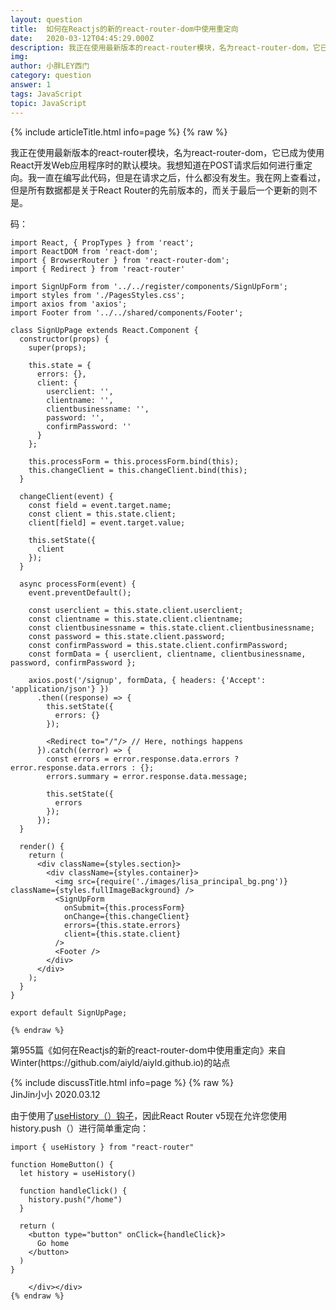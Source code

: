 ```yaml
---
layout: question
title:  如何在Reactjs的新的react-router-dom中使用重定向
date:   2020-03-12T04:45:29.000Z
description: 我正在使用最新版本的react-router模块，名为react-router-dom，它已成为使用React开发Web应用程序时的默认模块。我想知道在P...
img: 
author: 小胖LEY西门
category: question
answer: 1
tags: JavaScript
topic: JavaScript
---
```

<div class="article-root">
  <div class="article">
    {% include articleTitle.html info=page %}
    {% raw %}
    <div class="article-content"><p><font style="vertical-align: inherit;"><font style="vertical-align: inherit;">我正在使用最新版本的react-router模块，名为react-router-dom，它已成为使用React开发Web应用程序时的默认模块。</font><font style="vertical-align: inherit;">我想知道在POST请求后如何进行重定向。</font><font style="vertical-align: inherit;">我一直在编写此代码，但是在请求之后，什么都没有发生。</font><font style="vertical-align: inherit;">我在网上查看过，但是所有数据都是关于React Router的先前版本的，而关于最后一个更新的则不是。</font></font></p>

<p><font style="vertical-align: inherit;"><font style="vertical-align: inherit;">码：</font></font></p>

<pre><code>import React, { PropTypes } from 'react';<font></font>
import ReactDOM from 'react-dom';<font></font>
import { BrowserRouter } from 'react-router-dom';<font></font>
import { Redirect } from 'react-router'<font></font>
<font></font>
import SignUpForm from '../../register/components/SignUpForm';<font></font>
import styles from './PagesStyles.css';<font></font>
import axios from 'axios';<font></font>
import Footer from '../../shared/components/Footer';<font></font>
<font></font>
class SignUpPage extends React.Component {<font></font>
  constructor(props) {<font></font>
    super(props);<font></font>
<font></font>
    this.state = {<font></font>
      errors: {},<font></font>
      client: {<font></font>
        userclient: '',<font></font>
        clientname: '',<font></font>
        clientbusinessname: '',<font></font>
        password: '',<font></font>
        confirmPassword: ''<font></font>
      }<font></font>
    };<font></font>
<font></font>
    this.processForm = this.processForm.bind(this);<font></font>
    this.changeClient = this.changeClient.bind(this);<font></font>
  }<font></font>
<font></font>
  changeClient(event) {<font></font>
    const field = event.target.name;<font></font>
    const client = this.state.client;<font></font>
    client[field] = event.target.value;<font></font>
<font></font>
    this.setState({<font></font>
      client<font></font>
    });<font></font>
  }<font></font>
<font></font>
  async processForm(event) {<font></font>
    event.preventDefault();<font></font>
<font></font>
    const userclient = this.state.client.userclient;<font></font>
    const clientname = this.state.client.clientname;<font></font>
    const clientbusinessname = this.state.client.clientbusinessname;<font></font>
    const password = this.state.client.password;<font></font>
    const confirmPassword = this.state.client.confirmPassword;<font></font>
    const formData = { userclient, clientname, clientbusinessname, password, confirmPassword };<font></font>
<font></font>
    axios.post('/signup', formData, { headers: {'Accept': 'application/json'} })<font></font>
      .then((response) =&gt; {<font></font>
        this.setState({<font></font>
          errors: {}<font></font>
        });<font></font>
<font></font>
        &lt;Redirect to="/"/&gt; // Here, nothings happens<font></font>
      }).catch((error) =&gt; {<font></font>
        const errors = error.response.data.errors ? error.response.data.errors : {};<font></font>
        errors.summary = error.response.data.message;<font></font>
<font></font>
        this.setState({<font></font>
          errors<font></font>
        });<font></font>
      });<font></font>
  }<font></font>
<font></font>
  render() {<font></font>
    return (<font></font>
      &lt;div className={styles.section}&gt;<font></font>
        &lt;div className={styles.container}&gt;<font></font>
          &lt;img src={require('./images/lisa_principal_bg.png')} className={styles.fullImageBackground} /&gt;<font></font>
          &lt;SignUpForm <font></font>
            onSubmit={this.processForm}<font></font>
            onChange={this.changeClient}<font></font>
            errors={this.state.errors}<font></font>
            client={this.state.client}<font></font>
          /&gt;<font></font>
          &lt;Footer /&gt;<font></font>
        &lt;/div&gt;<font></font>
      &lt;/div&gt;<font></font>
    );<font></font>
  }<font></font>
}<font></font>
<font></font>
export default SignUpPage;<font></font>
</code></pre></div>
    {% endraw %}
  </div>
  <p class="winter_mark">第955篇《如何在Reactjs的新的react-router-dom中使用重定向》来自Winter(https://github.com/aiyld/aiyld.github.io)的站点</p>
  <div class="discuss-wrapper">
    {% include discussTitle.html info=page %}
    {% raw %}
    <div class="discuss-item">
        <div class="discuss-parent">
          <div class="discuss-meta">
            <span class="discuss-user">JinJin小小</span>
            <span class="discuss-time">2020.03.12</span>
          </div>
          <div class="discuss-comment"><p><font style="vertical-align: inherit;"><font style="vertical-align: inherit;">由于使用了</font></font><a href="https://reacttraining.com/react-router/web/api/Hooks/usehistory" rel="noreferrer"><font style="vertical-align: inherit;"><font style="vertical-align: inherit;">useHistory（）钩子</font></font></a><font style="vertical-align: inherit;"><font style="vertical-align: inherit;">，因此React Router v5现在允许您使用history.push（）进行简单重定向</font><font style="vertical-align: inherit;">：</font></font></p>

<pre><code>import { useHistory } from "react-router"<font></font>
<font></font>
function HomeButton() {<font></font>
  let history = useHistory()<font></font>
<font></font>
  function handleClick() {<font></font>
    history.push("/home")<font></font>
  }<font></font>
<font></font>
  return (<font></font>
    &lt;button type="button" onClick={handleClick}&gt;<font></font>
      Go home<font></font>
    &lt;/button&gt;<font></font>
  )<font></font>
}<font></font>
</code></pre></div>
        </div></div>
    {% endraw %}
  </div>
<div>
